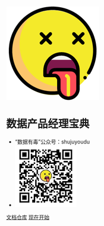 ![logo](img/256.png)

# 数据产品经理宝典

* “数据有毒”公众号：shujuyoudu
* <img alt="数据有毒" src="img/QR.jpg" style="zoom: 64%" />

[文档仓库](https://gitee.com/laurieliyang/datapm)
[现在开始](README.md)